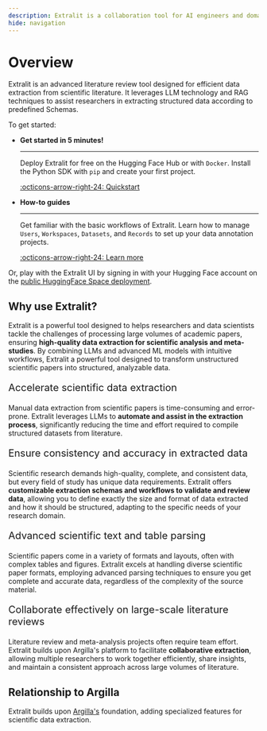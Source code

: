 ```yaml
---
description: Extralit is a collaboration tool for AI engineers and domain experts to build high-quality datasets.
hide: navigation
---
```


# Overview

Extralit is an advanced literature review tool designed for efficient data extraction from scientific literature. It leverages LLM technology and RAG techniques to assist researchers in extracting structured data according to predefined Schemas.

To get started:

<div class="grid cards" markdown>

-  __Get started in 5 minutes!__

    ---

    Deploy Extralit for free on the Hugging Face Hub or with `Docker`. Install the Python SDK with `pip` and create your first project.

    [:octicons-arrow-right-24: Quickstart](getting_started/quickstart.md)

-  __How-to guides__

    ---

    Get familiar with the basic workflows of Extralit. Learn how to manage `Users`, `Workspaces`, `Datasets`, and `Records` to set up your data annotation projects.

    [:octicons-arrow-right-24: Learn more](admin_guide/index.md)

</div>

Or, play with the Extralit UI by signing in with your Hugging Face account on the [public HuggingFace Space deployment](https://extralit-public-demo.hf.space/welcome-hf-sign-in/).

## Why use Extralit?

Extralit is a powerful tool designed to helps researchers and data scientists tackle the challenges of processing large volumes of academic papers, ensuring **high-quality data extraction for scientific analysis and meta-studies**. By combining LLMs and advanced ML models with intuitive workflows, Extralit a powerful tool designed to transform unstructured scientific papers into structured, analyzable data. 

<p style="font-size:20px">Accelerate scientific data extraction</p>

Manual data extraction from scientific papers is time-consuming and error-prone. Extralit leverages LLMs to **automate and assist in the extraction process**, significantly reducing the time and effort required to compile structured datasets from literature.

<p style="font-size:20px">Ensure consistency and accuracy in extracted data</p>

Scientific research demands high-quality, complete, and consistent data, but every field of study has unique data requirements. Extralit offers **customizable extraction schemas and workflows to validate and review data**, allowing you to define exactly the size and format of data extracted and how it should be structured, adapting to the specific needs of your research domain.

<p style="font-size:20px">Advanced scientific text and table parsing</p>
Scientific papers come in a variety of formats and layouts, often with complex tables and figures. Extralit excels at handling diverse scientific paper formats, employing advanced parsing techniques to ensure you get complete and accurate data, regardless of the complexity of the source material.

<p style="font-size:20px">Collaborate effectively on large-scale literature reviews</p>

Literature review and meta-analysis projects often require team effort. Extralit builds upon Argilla's platform to facilitate **collaborative extraction**, allowing multiple researchers to work together efficiently, share insights, and maintain a consistent approach across large volumes of literature.


## Relationship to Argilla
Extralit builds upon [Argilla's](https://argilla.io) foundation, adding specialized features for scientific data extraction.
